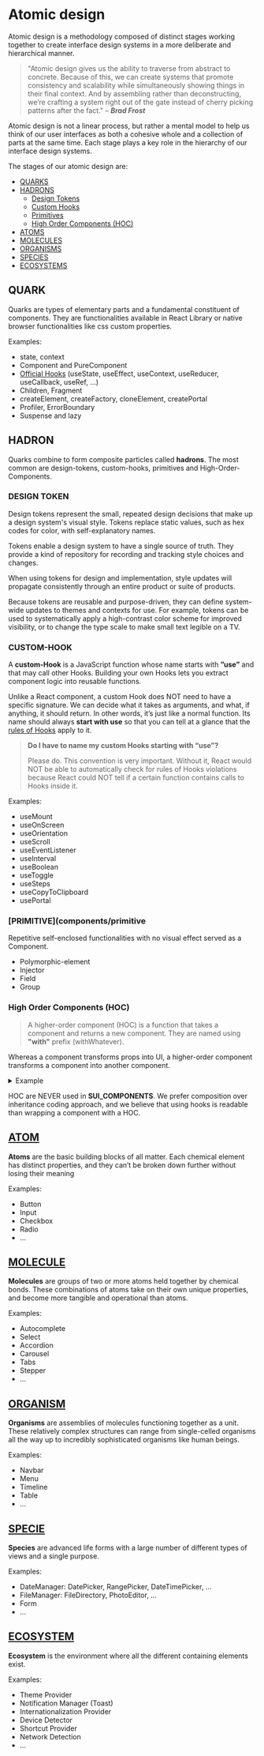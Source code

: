 # Atomic design

Atomic design is a methodology composed of distinct stages working together to create interface design systems in a more deliberate and hierarchical manner.

> "Atomic design gives us the ability to traverse from abstract to concrete. Because of this, we can create systems that promote consistency and scalability while simultaneously showing things in their final context. And by assembling rather than deconstructing, we’re crafting a system right out of the gate instead of cherry picking patterns after the fact." – **_Brad Frost_**

Atomic design is not a linear process, but rather a mental model to help us think of our user interfaces as both a cohesive whole and a collection of parts at the same time. Each stage plays a key role in the hierarchy of our interface design systems.

The stages of our atomic design are:
- [QUARKS](#quark)
- [HADRONS](#hadron)
  - [Design Tokens](#design-token)
  - [Custom Hooks](#custom-hookcomponentshook)
  - [Primitives](#primitivecomponentsprimitive)
  - [High Order Components (HOC)](#high-order-components-hoc)
- [ATOMS](#atomcomponentsatom)
- [MOLECULES](#moleculecomponentsmolecule)
- [ORGANISMS](#organismcomponentsorganism)
- [SPECIES](#speciecomponentsspecie)
- [ECOSYSTEMS](#ecosystemcomponentsecosystem)

## QUARK

Quarks are types of elementary parts and a fundamental constituent of components. They are functionalities available in React Library or native browser functionalities like css custom properties.

Examples:

- state, context
- Component and PureComponent
- [Official Hooks](https://reactjs.org/docs/hooks-reference.html) (useState, useEffect, useContext, useReducer, useCallback, useRef, ...)
- Children, Fragment
- createElement, createFactory, cloneElement, createPortal
- Profiler, ErrorBoundary
- Suspense and lazy

## HADRON

Quarks combine to form composite particles called **hadrons**. The most common are design-tokens, custom-hooks, primitives and High-Order-Components.

### DESIGN TOKEN

Design tokens represent the small, repeated design decisions that make up a design system's visual style. Tokens replace static values, such as hex codes for color, with self-explanatory names.

Tokens enable a design system to have a single source of truth. They provide a kind of repository for recording and tracking style choices and changes.

When using tokens for design and implementation, style updates will propagate consistently through an entire product or suite of products.

Because tokens are reusable and purpose-driven, they can define system-wide updates to themes and contexts for use. For example, tokens can be used to systematically apply a high-contrast color scheme for improved visibility, or to change the type scale to make small text legible on a TV.

### CUSTOM-HOOK

A **custom-Hook** is a JavaScript function whose name starts with **”use”** and that may call other Hooks. Building your own Hooks lets you extract component logic into reusable functions.

Unlike a React component, a custom Hook does NOT need to have a specific signature. We can decide what it takes as arguments, and what, if anything, it should return. In other words, it’s just like a normal function. Its name should always **start with use** so that you can tell at a glance that the [rules of Hooks](https://reactjs.org/docs/hooks-rules.html) apply to it.

> **Do I have to name my custom Hooks starting with “use”?**
>
> Please do. This convention is very important. Without it, React would NOT be able to automatically check for rules of Hooks violations because React could NOT tell if a certain function contains calls to Hooks inside it.

Examples:

- useMount
- useOnScreen
- useOrientation
- useScroll
- useEventListener
- useInterval
- useBoolean
- useToggle
- useSteps
- useCopyToClipboard
- usePortal

### [PRIMITIVE](components/primitive

Repetitive self-enclosed functionalities with no visual effect served as a Component. 

- Polymorphic-element
- Injector
- Field
- Group

### High Order Components (HOC)

> A higher-order component (HOC) is a function that takes a component and returns a new component. They are named using **"with"** prefix (withWhatever).

Whereas a component transforms props into UI, a higher-order component transforms a component into another component.

<details>
<summary>Example</summary>

```jsx
// The following example wraps a component and renders that or returns
// a fallback depending on the 'isLoading' prop boolean state.
// WrappedComponent
const WrappedComponent = ({children}) => <span>{children}</span>

// FallbackComponent

// HOC
const higherOrderComponent = (
  WrappedComponent,
  FallbackComponent = () => 'loading...'
) => {
  return ({isLoading, ...props}) => {
    const Component = isLoading ? FallbackComponent : WrappedComponent
    return <Component {...props} />
  } 
}

// Resulting HighOrderComponentWrappedComponent
const EnhancedComponent = higherOrderComponent(WrappedComponent);

<EnhancedComponent />
```
</details>

HOC are NEVER used in **SUI_COMPONENTS**. We prefer composition over inheritance coding approach, and we believe that using hooks is readable than wrapping a component with a HOC.  

## [ATOM](components/atom)
**Atoms** are the basic building blocks of all matter. Each chemical element has distinct properties, and they can’t be broken down further without losing their meaning

Examples:

- Button
- Input
- Checkbox
- Radio
- ...


## [MOLECULE](components/molecule)
**Molecules** are groups of two or more atoms held together by chemical bonds. These combinations of atoms take on their own unique properties, and become more tangible and operational than atoms.

Examples:

- Autocomplete
- Select
- Accordion
- Carousel
- Tabs
- Stepper
- ...

## [ORGANISM](components/organism)
**Organisms** are assemblies of molecules functioning together as a unit. These relatively complex structures can range from single-celled organisms all the way up to incredibly sophisticated organisms like human beings.

Examples:

- Navbar
- Menu
- Timeline
- Table
- ...

## [SPECIE](components/specie)
**Species** are advanced life forms with a large number of different types of views and a single purpose. 

Examples:

- DateManager: DatePicker, RangePicker, DateTimePicker, ...
- FileManager: FileDirectory, PhotoEditor, ...
- Form
- ...

## [ECOSYSTEM](components/ecosystem)
**Ecosystem** is the environment where all the different containing elements exist. 

Examples:

- Theme Provider
- Notification Manager (Toast)
- Internationalization Provider
- Device Detector
- Shortcut Provider
- Network Detection
- ...
